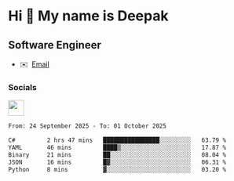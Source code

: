 Hi 👋 My name is Deepak
=======================

Software Engineer
-----------------
* ✉️  [Email](mailto:kumar.neu19@gmail.com)


### Socials

<p align="left"><a href="https://www.linkedin.com/in/deepak94kumar" target="_blank" rel="noreferrer"><img src="https://raw.githubusercontent.com/danielcranney/readme-generator/main/public/icons/socials/linkedin.svg" width="32" height="32" /></a></p>

<!--START_SECTION:waka-->

```txt
From: 24 September 2025 - To: 01 October 2025

C#         2 hrs 47 mins   ████████████████░░░░░░░░░   63.79 %
YAML       46 mins         ████▒░░░░░░░░░░░░░░░░░░░░   17.87 %
Binary     21 mins         ██░░░░░░░░░░░░░░░░░░░░░░░   08.04 %
JSON       16 mins         █▓░░░░░░░░░░░░░░░░░░░░░░░   06.31 %
Python     8 mins          ▓░░░░░░░░░░░░░░░░░░░░░░░░   03.20 %
```

<!--END_SECTION:waka-->
